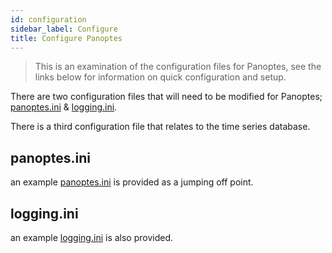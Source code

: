 ```yaml
---
id: configuration
sidebar_label: Configure
title: Configure Panoptes
---
```

> This is an examination of the configuration files for Panoptes, see the links below for information on quick 
    configuration and setup.

There are two configuration files that will need to be modified for Panoptes; [panoptes.ini](#panoptesini) & 
[logging.ini](#loggingini).

There is a third configuration file that relates to the time series database.

## panoptes.ini

an example [panoptes.ini](https://github.com/yahoo/panoptes/blob/master/examples/conf/panoptes.ini) is provided as a jumping off point.

## logging.ini

an example [logging.ini](https://github.com/yahoo/panoptes/blob/master/examples/conf/logging.ini) is also provided.

